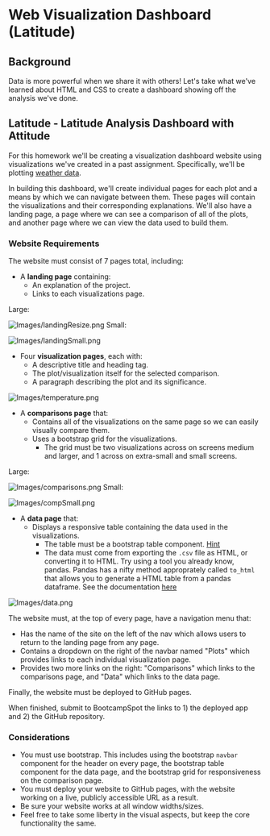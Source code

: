 # Web Visualization Dashboard (Latitude)

## Background

Data is more powerful when we share it with others! Let's take what we've learned about HTML and CSS to create a dashboard showing off the analysis we've done.

## Latitude - Latitude Analysis Dashboard with Attitude

For this homework we'll be creating a visualization dashboard website using visualizations we've created in a past assignment. Specifically, we'll be plotting [weather data](WebVisualizations/assets/cities.csv).

In building this dashboard, we'll create individual pages for each plot and a means by which we can navigate between them. These pages will contain the visualizations and their corresponding explanations. We'll also have a landing page, a page where we can see a comparison of all of the plots, and another page where we can view the data used to build them.

### Website Requirements

The website must consist of 7 pages total, including:

* A **landing page** containing:
  * An explanation of the project.
  * Links to each visualizations page.
  
Large:

![Images/landingResize.png](Images/landingResize.png)
Small:

![Images/landingSmall.png](Images/landingSmall.png)

* Four **visualization pages**, each with:
  * A descriptive title and heading tag.
  * The plot/visualization itself for the selected comparison.
  * A paragraph describing the plot and its significance.

![Images/temperature.png](Images/temperature.png)

* A **comparisons page** that:
  * Contains all of the visualizations on the same page so we can easily visually compare them.
  * Uses a bootstrap grid for the visualizations.
    * The grid must be two visualizations across on screens medium and larger, and 1 across on extra-small and small screens.
    
Large:

![Images/comparisons.png](Images/comparisons.png)
Small:

![Images/compSmall.png](Images/compSmall.png)

* A **data page** that:
  * Displays a responsive table containing the data used in the visualizations.
    * The table must be a bootstrap table component. [Hint](https://getbootstrap.com/docs/4.3/content/tables/#responsive-tables)
    * The data must come from exporting the `.csv` file as HTML, or converting it to HTML. Try using a tool you already know, pandas. Pandas has a nifty method approprately called `to_html` that allows you to generate a HTML table from a pandas dataframe. See the documentation [here](https://pandas.pydata.org/pandas-docs/version/0.17.0/generated/pandas.DataFrame.to_html.html)

![Images/data.png](Images/data.png)

The website must, at the top of every page, have a navigation menu that:
* Has the name of the site on the left of the nav which allows users to return to the landing page from any page.
* Contains a dropdown on the right of the navbar named "Plots" which provides links to each individual visualization page.
* Provides two more links on the right: "Comparisons" which links to the comparisons page, and "Data" which links to the data page.

Finally, the website must be deployed to GitHub pages.

When finished, submit to BootcampSpot the links to 1) the deployed app and 2) the GitHub repository.

### Considerations
* You must use bootstrap. This includes using the bootstrap `navbar` component for the header on every page, the bootstrap table component for the data page, and the bootstrap grid for responsiveness on the comparison page.
* You must deploy your website to GitHub pages, with the website working on a live, publicly accessible URL as a result.
* Be sure your website works at all window widths/sizes.
* Feel free to take some liberty in the visual aspects, but keep the core functionality the same.
